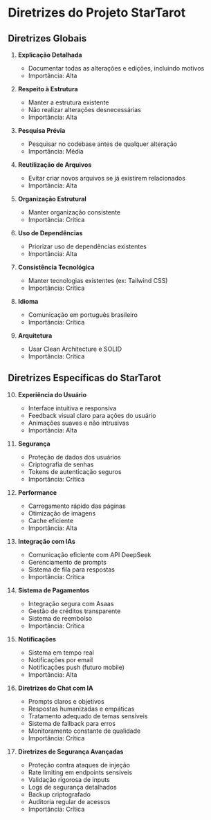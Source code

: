 # Diretrizes do Projeto StarTarot

## Diretrizes Globais

1. **Explicação Detalhada**
   - Documentar todas as alterações e edições, incluindo motivos
   - Importância: Alta

2. **Respeito à Estrutura**
   - Manter a estrutura existente
   - Não realizar alterações desnecessárias
   - Importância: Alta

3. **Pesquisa Prévia**
   - Pesquisar no codebase antes de qualquer alteração
   - Importância: Média

4. **Reutilização de Arquivos**
   - Evitar criar novos arquivos se já existirem relacionados
   - Importância: Alta

5. **Organização Estrutural**
   - Manter organização consistente
   - Importância: Crítica

6. **Uso de Dependências**
   - Priorizar uso de dependências existentes
   - Importância: Alta

7. **Consistência Tecnológica**
   - Manter tecnologias existentes (ex: Tailwind CSS)
   - Importância: Crítica

8. **Idioma**
   - Comunicação em português brasileiro
   - Importância: Crítica

9. **Arquitetura**
   - Usar Clean Architecture e SOLID
   - Importância: Crítica

## Diretrizes Específicas do StarTarot

10. **Experiência do Usuário**
    - Interface intuitiva e responsiva
    - Feedback visual claro para ações do usuário
    - Animações suaves e não intrusivas
    - Importância: Alta

11. **Segurança**
    - Proteção de dados dos usuários
    - Criptografia de senhas
    - Tokens de autenticação seguros
    - Importância: Crítica

12. **Performance**
    - Carregamento rápido das páginas
    - Otimização de imagens
    - Cache eficiente
    - Importância: Alta

13. **Integração com IAs**
    - Comunicação eficiente com API DeepSeek
    - Gerenciamento de prompts
    - Sistema de fila para respostas
    - Importância: Crítica

14. **Sistema de Pagamentos**
    - Integração segura com Asaas
    - Gestão de créditos transparente
    - Sistema de reembolso
    - Importância: Crítica

15. **Notificações**
    - Sistema em tempo real
    - Notificações por email
    - Notificações push (futuro mobile)
    - Importância: Alta

16. **Diretrizes do Chat com IA**
    - Prompts claros e objetivos
    - Respostas humanizadas e empáticas
    - Tratamento adequado de temas sensíveis
    - Sistema de fallback para erros
    - Monitoramento constante de qualidade
    - Importância: Crítica

17. **Diretrizes de Segurança Avançadas**
    - Proteção contra ataques de injeção
    - Rate limiting em endpoints sensíveis
    - Validação rigorosa de inputs
    - Logs de segurança detalhados
    - Backup criptografado
    - Auditoria regular de acessos
    - Importância: Crítica
